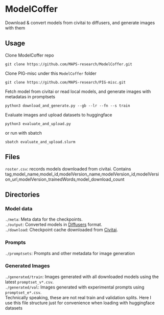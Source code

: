 # ModelCoffer

Download & convert models from civitai to diffusers, and generate images with them

## Usage
Clone ModelCoffer repo
```
git clone https://github.com/MAPS-research/ModelCoffer.git
```

Clone PIG-misc under this `ModelCoffer` folder
```
git clone https://github.com/MAPS-research/PIG-misc.git
```

Fetch model from civitai or read local models, and generate images with metadatas in promptsets
```
python3 download_and_generate.py --gb --lr --fn --s train
```

Evaluate images and upload datasets to huggingface
```
python3 evaluate_and_upload.py
```
or run with sbatch
```
sbatch evaluate_and_upload.slurm
```


## Files
`roster.csv`: records models downloaded from civitai. Contains tag,model_name,model_id,modelVersion_name,modelVersion_id,modelVersion_url,modelVersion_trainedWords,model_download_count


## Directories
### Model data
`./meta`: Meta data for the checkpoints. \
`./output`: Converted models in [Diffusers](https://huggingface.co/docs/diffusers/index) format. \
`./download`: Checkpoint cache downloaded from [Civitai](https://civitai.com/).

### Prompts
`./promptsets`: Prompts and other metadata for image generation

### Generated Images
`./generated/train`: Images generated with all downloaded models using the latest `promptset_v*.csv`. \
`./generated/val`: Images generated with experimental prompts using `promptset_e*.csv`. \
Technically speaking, these are not real train and validation splits. Here I use this file structure just for convenience when loading with huggingface datasets

